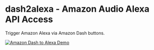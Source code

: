 # dash2alexa - Amazon Audio Alexa API Access

Trigger Amazon Alexa via Amazon Dash buttons.

[![Amazon Dash to Alexa Demo](https://user-images.githubusercontent.com/99080/37256385-3c574d7e-255a-11e8-8019-f2f88343548f.png)](https://vimeo.com/259570045)
